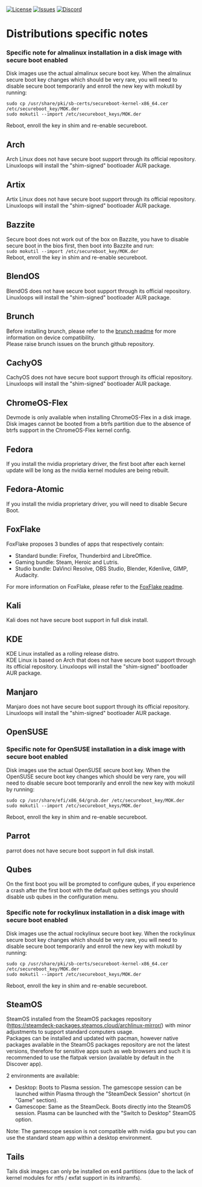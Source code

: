 <div id="top"></div>

<!-- Shields/Logos -->
[![License][license-shield]][license-url]
[![Issues][issues-shield]][issues-url]
[![Discord][discord-shield]][discord-url]
  
# Distributions specific notes

### Specific note for almalinux installation in a disk image with secure boot enabled

Disk images use the actual almalinux secure boot key. When the almalinux secure boot key changes which should be very rare, you will need to disable secure boot temporarily and enroll the new key with mokutil by running:  
```
sudo cp /usr/share/pki/sb-certs/secureboot-kernel-x86_64.cer /etc/secureboot_key/MOK.der
sudo mokutil --import /etc/secureboot_keys/MOK.der
```
Reboot, enroll the key in shim and re-enable secureboot.  


## Arch

Arch Linux does not have secure boot support through its official repository. Linuxloops will install the "shim-signed" bootloader AUR package.  


## Artix

Artix Linux does not have secure boot support through its official repository. Linuxloops will install the "shim-signed" bootloader AUR package.  


## Bazzite

Secure boot does not work out of the box on Bazzite, you have to disable secure boot in the bios first, then boot into Bazzite and run:  
`sudo mokutil --import /etc/secureboot_key/MOK.der`  
Reboot, enroll the key in shim and re-enable secureboot.  


## BlendOS

BlendOS does not have secure boot support through its official repository. Linuxloops will install the "shim-signed" bootloader AUR package.  


## Brunch

Before installing brunch, please refer to the [brunch readme][brunch-readme] for more information on device compatibility.  
Please raise brunch issues on the brunch github repository.  


## CachyOS

CachyOS does not have secure boot support through its official repository. Linuxloops will install the "shim-signed" bootloader AUR package.  


## ChromeOS-Flex

Devmode is only available when installing ChromeOS-Flex in a disk image.  
Disk images cannot be booted from a btrfs partition due to the absence of btrfs support in the ChromeOS-Flex kernel config.  


## Fedora

If you install the nvidia proprietary driver, the first boot after each kernel update will be long as the nvidia kernel modules are being rebuilt.  


## Fedora-Atomic

If you install the nvidia proprietary driver, you will need to disable Secure Boot.  


## FoxFlake

FoxFlake proposes 3 bundles of apps that respectively contain:  
- Standard bundle: Firefox, Thunderbird and LibreOffice.  
- Gaming bundle: Steam, Heroic and Lutris.  
- Studio bundle: DaVinci Resolve, OBS Studio, Blender, Kdenlive, GIMP, Audacity.  

For more information on FoxFlake, please refer to the [FoxFlake readme][foxflake-readme].  


## Kali

Kali does not have secure boot support in full disk install.  


## KDE

KDE Linux installed as a rolling release distro.  
KDE Linux is based on Arch that does not have secure boot support through its official repository. Linuxloops will install the "shim-signed" bootloader AUR package.  


## Manjaro

Manjaro does not have secure boot support through its official repository. Linuxloops will install the "shim-signed" bootloader AUR package.  


## OpenSUSE

### Specific note for OpenSUSE installation in a disk image with secure boot enabled

Disk images use the actual OpenSUSE secure boot key. When the OpenSUSE secure boot key changes which should be very rare, you will need to disable secure boot temporarily and enroll the new key with mokutil by running:  
```
sudo cp /usr/share/efi/x86_64/grub.der /etc/secureboot_key/MOK.der
sudo mokutil --import /etc/secureboot_keys/MOK.der
```
Reboot, enroll the key in shim and re-enable secureboot.  


## Parrot

parrot does not have secure boot support in full disk install.  


## Qubes

On the first boot you will be prompted to configure qubes, if you experience a crash after the first boot with the default qubes settings you should disable usb qubes in the configuration menu.  


### Specific note for rockylinux installation in a disk image with secure boot enabled

Disk images use the actual rockylinux secure boot key. When the rockylinux secure boot key changes which should be very rare, you will need to disable secure boot temporarily and enroll the new key with mokutil by running:  
```
sudo cp /usr/share/pki/sb-certs/secureboot-kernel-x86_64.cer /etc/secureboot_key/MOK.der
sudo mokutil --import /etc/secureboot_keys/MOK.der
```
Reboot, enroll the key in shim and re-enable secureboot.  


## SteamOS

SteamOS installed from the SteamOS packages repository (https://steamdeck-packages.steamos.cloud/archlinux-mirror/) with minor adjustments to support standard computers usage.  
Packages can be installed and updated with pacman, however native packages available in the SteamOS packages repository are not the latest versions, therefore for sensitive apps such as web browsers and such it is recommended to use the flatpak version (available by default in the Discover app).  

2 environments are available:
- Desktop: Boots to Plasma session. The gamescope session can be launched within Plasma through the "SteamDeck Session" shortcut (in "Game" section).  
- Gamescope: Same as the SteamDeck. Boots directly into the SteamOS session. Plasma can be launched with the "Switch to Desktop" SteamOS option.  

Note: The gamescope session is not compatible with nvidia gpu but you can use the standard steam app within a desktop environment.  


## Tails

Tails disk images can only be installed on ext4 partitions (due to the lack of kernel modules for ntfs / exfat support in its initramfs).  


<!-- Reference Links -->
<!-- Badges -->
[license-shield]: https://img.shields.io/github/license/sebanc/linuxloops?label=License&logo=Github&style=flat-square
[license-url]: ./LICENSE
[issues-shield]: https://img.shields.io/github/issues/sebanc/linuxloops?label=Issues&logo=Github&style=flat-square
[issues-url]: https://github.com/sebanc/linuxloops/issues
[discord-shield]: https://img.shields.io/badge/Discord-Join-7289da?style=flat-square&logo=discord&logoColor=%23FFFFFF
[discord-url]: https://discord.gg/x2EgK2M

<!-- Internal Links -->
[brunch-readme]: https://github.com/sebanc/brunch/blob/main/README.md
[foxflake-readme]: https://github.com/sebanc/foxflake/blob/main/Readme.md

